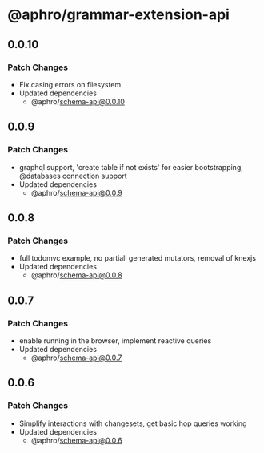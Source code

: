 # @aphro/grammar-extension-api

## 0.0.10

### Patch Changes

- Fix casing errors on filesystem
- Updated dependencies
  - @aphro/schema-api@0.0.10

## 0.0.9

### Patch Changes

- graphql support, 'create table if not exists' for easier bootstrapping, @databases connection support
- Updated dependencies
  - @aphro/schema-api@0.0.9

## 0.0.8

### Patch Changes

- full todomvc example, no partiall generated mutators, removal of knexjs
- Updated dependencies
  - @aphro/schema-api@0.0.8

## 0.0.7

### Patch Changes

- enable running in the browser, implement reactive queries
- Updated dependencies
  - @aphro/schema-api@0.0.7

## 0.0.6

### Patch Changes

- Simplify interactions with changesets, get basic hop queries working
- Updated dependencies
  - @aphro/schema-api@0.0.6
